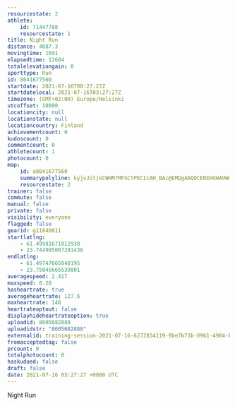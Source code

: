 ```yaml
---
resourcestate: 2
athlete:
    id: 71447788
    resourcestate: 1
title: Night Run
distance: 4087.3
movingtime: 1691
elapsedtime: 12604
totalelevationgain: 0
sporttype: Run
id: 8041677560
startdate: 2021-07-16T00:27:27Z
startdatelocal: 2021-07-16T03:27:27Z
timezone: (GMT+02:00) Europe/Helsinki
utcoffset: 10800
locationcity: null
locationstate: null
locationcountry: Finland
achievementcount: 0
kudoscount: 0
commentcount: 0
athletecount: 1
photocount: 0
map:
    id: a8041677560
    summarypolyline: kyjvJit|oCWHM?MFSCYPECIcAH_BAc@EMQgAAQDCEREHGWAUWm@Kg@E?ONSQi@IGWGDYTUAOCSBGCSUEUUc@D{@?a@M[QQGKG_AS}@GEEIGYCCOg@KKIE[CCAMUKy@YM]g@ECKa@OIMQOi@MQUy@Ui@KkAKWCi@Ec@K_@MUCa@@UVu@GwA@QEg@?c@F[JEFS?SW{@IIC?g@`@a@h@QN[`ABG@FCn@L^?h@HDBFBb@GREGIa@O_@Me@OoAWkAgBeLEOo@gAIUYqASo@Y_@C?INCJAT`@fB`@vCJ\VVB?lBcAI_@?UPg@NUHED@Zt@RNHCVyAj@cCr@}@Z[NKJATAVLNAXIROb@i@N[Pi@D[Pi@TaAAo@Go@Ak@BaBJkAV}AFeAP}@FIJWRYFe@Le@AG?WN[ZgAXi@LkAFs@B@NTPBVJTf@@T\n@b@b@H@r@INET?PPZPXZFEHKRo@Ca@?{AMwB?GDCPFt@Al@PJLLFFE\KLUBAj@Mr@CP@THDENJP@lAl@TDTM|@S?YH]HOFE@UNORa@JMZOj@MLORE\_@HABBL@RDJ?RJN@PJ\JRBDADILITG\[JE@HN|BLbCE`@B^?p@IlAFV?lBP`C?h@J|AGb@@XExCI|@?r@A`@JxBAZBt@Aj@@h@Cp@Fh@JdB?l@FTGd@OXDHJp@GDG@KCG`@QXm@BKRGB
    resourcestate: 2
trainer: false
commute: false
manual: false
private: false
visibility: everyone
flagged: false
gearid: g11840811
startlatlng:
    - 61.49981671012938
    - 23.744995007291436
endlatlng:
    - 61.49747665040195
    - 23.75045665539801
averagespeed: 2.417
maxspeed: 8.28
hasheartrate: true
averageheartrate: 127.6
maxheartrate: 148
heartrateoptout: false
displayhideheartrateoption: true
uploadid: 8605682888
uploadidstr: "8605682888"
externalid: training-session-2021-07-16-6272834119-9be7b73b-0961-4904-b562-7925f6c6c050.fit
fromacceptedtag: false
prcount: 0
totalphotocount: 0
haskudoed: false
draft: false
date: 2021-07-16 03:27:27 +0000 UTC
---
```

Night Run